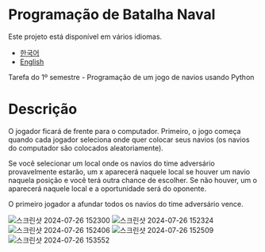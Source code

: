 # Programação de Batalha Naval
Este projeto está disponível em vários idiomas.

- [한국어](README.ko.md)
- [English](README.md)
  
Tarefa do 1º semestre - Programação de um jogo de navios usando Python

# Descrição
O jogador ficará de frente para o computador. Primeiro, o jogo começa quando cada jogador seleciona onde quer colocar seus navios (os navios do computador são colocados aleatoriamente).

Se você selecionar um local onde os navios do time adversário provavelmente estarão, um x aparecerá naquele local se houver um navio naquela posição e você terá outra chance de escolher. Se não houver, um o aparecerá naquele local e a oportunidade será do oponente.

O primeiro jogador a afundar todos os navios do time adversário vence.

![스크린샷 2024-07-26 152300](https://github.com/user-attachments/assets/0dd845dc-f650-412e-ae10-aac5e742f1c8)
![스크린샷 2024-07-26 152324](https://github.com/user-attachments/assets/abb55692-0076-4914-b0e6-e100639de7bb)
![스크린샷 2024-07-26 152406](https://github.com/user-attachments/assets/4a79414f-985e-4e8a-9f8b-479076091576)
![스크린샷 2024-07-26 152509](https://github.com/user-attachments/assets/3606e486-a323-4d2d-816e-ec231739b110)
![스크린샷 2024-07-26 153552](https://github.com/user-attachments/assets/65cef153-093a-43da-8f33-2a4089bdcd61)



